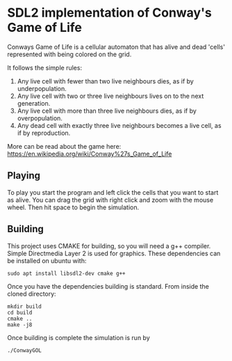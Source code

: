 # SDL2 implementation of Conway's Game of Life 

Conways Game of Life is a cellular automaton that has alive and dead 'cells' represented with being colored on the grid.

It follows the simple rules:

1.  Any live cell with fewer than two live neighbours dies, as if by underpopulation.
2.  Any live cell with two or three live neighbours lives on to the next generation.
3.  Any live cell with more than three live neighbours dies, as if by overpopulation.
4.  Any dead cell with exactly three live neighbours becomes a live cell, as if by reproduction.

More can be read about the game here: https://en.wikipedia.org/wiki/Conway%27s_Game_of_Life

## Playing

To play you start the program and left click the cells that you want to start as alive. You can drag the grid with right click and zoom with the mouse wheel. Then hit space to begin the simulation.


## Building

This project uses CMAKE for building, so you will need a g++ compiler. Simple Directmedia Layer 2 is used for graphics. These dependencies can be installed on ubuntu with:
```
sudo apt install libsdl2-dev cmake g++
```
Once you have the dependencies building is standard. From inside the cloned directory:
```
mkdir build
cd build
cmake ..
make -j8
```
Once building is complete the simulation is run by 
```
./ConwayGOL
```
